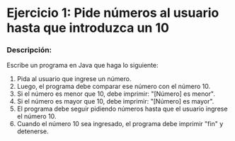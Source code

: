 # Ejercicio 1: Pide números al usuario hasta que introduzca un 10

### Descripción:
Escribe un programa en Java que haga lo siguiente:

1. Pida al usuario que ingrese un número.
2. Luego, el programa debe comparar ese número con el número 10.
3. Si el número es menor que 10, debe imprimir: "[Número] es menor".
4. Si el número es mayor que 10, debe imprimir: "[Número] es mayor".
5. El programa debe seguir pidiendo números hasta que el usuario ingrese el número 10.
6. Cuando el número 10 sea ingresado, el programa debe imprimir "fin" y detenerse.


